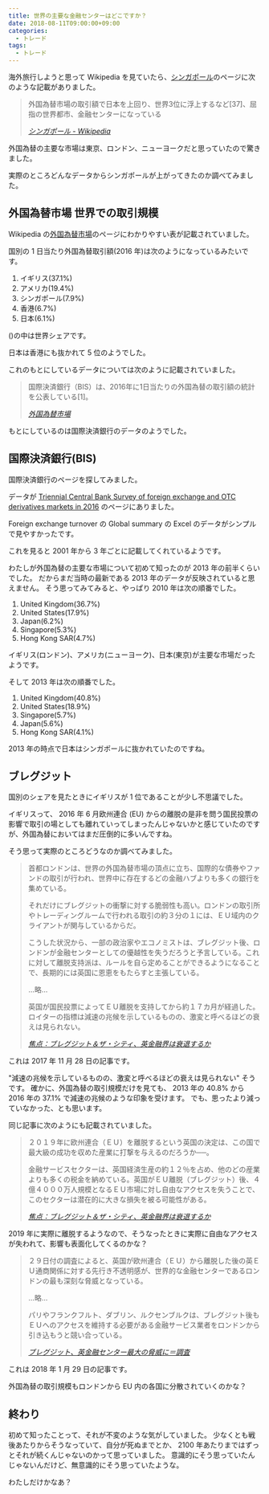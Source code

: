 ```yaml
---
title: 世界の主要な金融センターはどこですか？
date: 2018-08-11T09:00:00+09:00
categories:
  - トレード
tags:
  - トレード
---
```


海外旅行しようと思って Wikipedia を見ていたら、[シンガポール](https://ja.wikipedia.org/wiki/%E3%82%B7%E3%83%B3%E3%82%AC%E3%83%9D%E3%83%BC%E3%83%AB)のページに次のような記載がありました。

> 外国為替市場の取引額で日本を上回り、世界3位に浮上するなど[37]、屈指の世界都市、金融センターになっている
>
> <cite>[シンガポール - Wikipedia](https://ja.wikipedia.org/wiki/%E3%82%B7%E3%83%B3%E3%82%AC%E3%83%9D%E3%83%BC%E3%83%AB#%E7%B5%8C%E6%B8%88)</cite>

外国為替の主要な市場は東京、ロンドン、ニューヨークだと思っていたので驚きました。

実際のところどんなデータからシンガポールが上がってきたのか調べてみました。

<!--more-->

## 外国為替市場 世界での取引規模

Wikipedia の[外国為替市場](https://ja.wikipedia.org/wiki/%E5%A4%96%E5%9B%BD%E7%82%BA%E6%9B%BF%E5%B8%82%E5%A0%B4#%E4%B8%96%E7%95%8C%E3%81%A7%E3%81%AE%E5%8F%96%E5%BC%95%E8%A6%8F%E6%A8%A1)のページにわかりやすい表が記載されていました。

国別の 1 日当たり外国為替取引額(2016 年)は次のようになっているみたいです。

1. イギリス(37.1%)
2. アメリカ(19.4%)
3. シンガポール(7.9%)
4. 香港(6.7%)
5. 日本(6.1%)

()の中は世界シェアです。

日本は香港にも抜かれて 5 位のようでした。

これのもとにしているデータについては次のように記載されていました。

> 国際決済銀行（BIS）は、2016年に1日当たりの外国為替の取引額の統計を公表している[1]。
>
> <cite>[外国為替市場](https://ja.wikipedia.org/wiki/%E5%A4%96%E5%9B%BD%E7%82%BA%E6%9B%BF%E5%B8%82%E5%A0%B4#%E4%B8%96%E7%95%8C%E3%81%A7%E3%81%AE%E5%8F%96%E5%BC%95%E8%A6%8F%E6%A8%A1)</cite>

もとにしているのは国際決済銀行のデータのようでした。

## 国際決済銀行(BIS)

国際決済銀行のページを探してみました。

データが [Triennial Central Bank Survey of foreign exchange and OTC derivatives markets in 2016](https://www.bis.org/publ/rpfx16.htm) のページにありました。

Foreign exchange turnover の Global summary の Excel のデータがシンプルで見やすかったです。

これを見ると 2001 年から 3 年ごとに記載してくれているようです。

わたしが外国為替の主要な市場について初めて知ったのが 2013 年の前半くらいでした。
だからまだ当時の最新である 2013 年のデータが反映されていると思えません。
そう思ってみてみると、やっぱり 2010 年は次の順番でした。

1. United Kingdom(36.7%)
2. United States(17.9%)
3. Japan(6.2%)
4. Singapore(5.3%)
5. Hong Kong SAR(4.7%)

イギリス(ロンドン)、アメリカ(ニューヨーク)、日本(東京)が主要な市場だったようです。

そして 2013 年は次の順番でした。

1. United Kingdom(40.8%)
2. United States(18.9%)
3. Singapore(5.7%)
4. Japan(5.6%)
5. Hong Kong SAR(4.1%)

2013 年の時点で日本はシンガポールに抜かれていたのですね。

## ブレグジット

国別のシェアを見たときにイギリスが 1 位であることが少し不思議でした。

イギリスって、 2016 年 6 月欧州連合 (EU) からの離脱の是非を問う国民投票の影響で取引の場としても離れていってしまったんじゃないかと感じていたのですが、外国為替においてはまだ圧倒的に多いんですね。

そう思って実際のところどうなのか調べてみました。

> 首都ロンドンは、世界の外国為替市場の頂点に立ち、国際的な債券やファンドの取引が行われ、世界中に存在するどの金融ハブよりも多くの銀行を集めている。
>
> それだけにブレグジットの衝撃に対する脆弱性も高い。ロンドンの取引所やトレーディングルームで行われる取引の約３分の１には、ＥＵ域内のクライアントが関与しているからだ。
>
> こうした状況から、一部の政治家やエコノミストは、ブレグジット後、ロンドンが金融センターとしての優越性を失うだろうと予言している。これに対して離脱支持派は、ルールを自ら定めることができるようになることで、長期的には英国に恩恵をもたらすと主張している。
>
> …略…
>
> 英国が国民投票によってＥＵ離脱を支持してから約１７カ月が経過した。ロイターの指標は減速の兆候を示しているものの、激変と呼べるほどの衰えは見られない。
>
> <cite>[焦点：ブレグジット＆ザ・シティ、英金融界は衰退するか](https://jp.reuters.com/article/britain-eu-city-idJPKBN1DS056)</cite>

これは 2017 年 11 月 28 日の記事です。

"減速の兆候を示しているものの、激変と呼べるほどの衰えは見られない" そうです。
確かに、外国為替の取引規模だけを見ても、 2013 年の 40.8% から 2016 年の 37.1% で減速の兆候のような印象を受けます。
でも、思ったより減っていなかった、とも思います。

同じ記事に次のようにも記載されていました。

> ２０１９年に欧州連合（ＥＵ）を離脱するという英国の決定は、この国で最大級の成功を収めた産業に打撃を与えるのだろうか──。
>
> 金融サービスセクターは、英国経済生産の約１２％を占め、他のどの産業よりも多くの税金を納めている。英国がＥＵ離脱（ブレグジット）後、４億４０００万人規模となるＥＵ市場に対し自由なアクセスを失うことで、このセクターは潜在的に大きな損失を被る可能性がある。
>
> <cite>[焦点：ブレグジット＆ザ・シティ、英金融界は衰退するか](https://jp.reuters.com/article/britain-eu-city-idJPKBN1DS056)</cite>

2019 年に実際に離脱するようなので、そうなったときに実際に自由なアクセスが失われて、影響も表面化してくるのかな？

> ２９日付の調査によると、英国が欧州連合（ＥＵ）から離脱した後の英ＥＵ通商関係に対する先行き不透明感が、世界的な金融センターであるロンドンの最も深刻な脅威となっている。
>
> …略…
>
> パリやフランクフルト、ダブリン、ルクセンブルクは、ブレグジット後もＥＵへのアクセスを維持する必要がある金融サービス業者をロンドンから引き込もうと競い合っている。
>
> <cite>[ブレグジット、英金融センター最大の脅威に＝調査](https://jp.reuters.com/article/britain-eu-banks-idJPKBN1FI08M)</cite>

これは 2018 年 1 月 29 日の記事です。

外国為替の取引規模もロンドンから EU 内の各国に分散されていくのかな？

## 終わり

初めて知ったことって、それが不変のような気がしていました。
少なくとも戦後あたりからそうなっていて、自分が死ぬまでとか、 2100 年あたりまではずっとそれが続くんじゃないのかって思っていました。
意識的にそう思っていたんじゃないんだけど、無意識的にそう思っていたような。

わたしだけかなあ？
